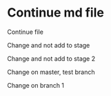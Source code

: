 # Continue md file

Continue file

Change and not add to stage

Change and not add to stage 2

Change on master, test branch

Change on branch 1
